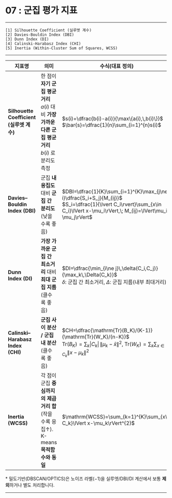 #  07 : 군집 평가 지표

---
	
	[1] Silhouette Coefficient (실루엣 계수)
	[2] Davies-Bouldin Index (DBI)
	[3] Dunn Index (DI)
	[4] Calinski-Harabasz Index (CHI)
	[5] Inertia (Within-Cluster Sum of Squares, WCSS)

	  
---


| 지표명 | 의미 | 수식(대표 정의) | 적용 대상 모델 |
|---|---|---|---|
| **Silhouette Coefficient (실루엣 계수)** | 한 점이 **자기 군집 평균거리** $a(i)$ 대비 **가장 가까운 다른 군집 평균거리** $b(i)$ 로 분리도 측정 | $s(i)=\dfrac{b(i)-a(i)}{\max\{a(i),\,b(i)\}}$<br>$\bar{s}=\dfrac{1}{n}\sum_{i=1}^{n}s(i)$ | **거리 기반 전반** (K-means, K-medoids, 계층형, 스펙트럴, DBSCAN/OPTICS\*) |
| **Davies–Bouldin Index (DBI)** | 군집 **내 응집도** 대비 **군집 간 분리도** (낮을수록 좋음) | $DBI=\dfrac{1}{K}\sum_{i=1}^{K}\max_{j\ne i}\dfrac{S_i+S_j}{M_{ij}}$<br>$S_i=\dfrac{1}{\lvert C_i\rvert}\sum_{x\in C_i}\lVert x-\mu_i\rVert,\; M_{ij}=\lVert\mu_i-\mu_j\rVert$ | **거리 기반 전반** |
| **Dunn Index (DI)** | **가장 가까운 군집 간 최소거리** 대비 **최대 군집 지름** (클수록 좋음) | $DI=\dfrac{\min_{i\ne j}\,\delta(C_i,C_j)}{\max_k\,\Delta(C_k)}$<br>$\delta$: 군집 간 최소거리, $\Delta$: 군집 지름(내부 최대거리) | **거리 기반 전반** |
| **Calinski–Harabasz Index (CHI)** | **군집 사이 분산 / 군집 내 분산** (클수록 좋음) | $CH=\dfrac{\mathrm{Tr}(B_K)/(K-1)}{\mathrm{Tr}(W_K)/(n-K)}$<br>$\mathrm{Tr}(B_K)=\sum_k \lvert C_k\rvert\,\lVert\mu_k-\bar{x}\rVert^2,\;\mathrm{Tr}(W_K)=\sum_k\sum_{x\in C_k}\lVert x-\mu_k\rVert^2$ | **중심/거리 기반 전반** (K-means, K-medoids, **계층형**, **스펙트럴**, **GMM–하드할당**, 미니배치 K-means; **유클리드 거리 권장**) |
| **Inertia (WCSS)** | 각 점이 군집 **중심까지의 제곱거리 합** (작을수록 응집↑). K-means **목적함수와 동일** | $\mathrm{WCSS}=\sum_{k=1}^{K}\sum_{x\in C_k}\lVert x-\mu_k\rVert^{2}$ | **중심 기반** (K-means/미니배치 K-means). 비유클리드·밀도기반에는 부적합 |

\* 밀도기반(DBSCAN/OPTICS)은 노이즈 라벨(−1)을 실루엣/DBI/DI 계산에서 보통 **제외**하거나 별도 처리합니다.


---



